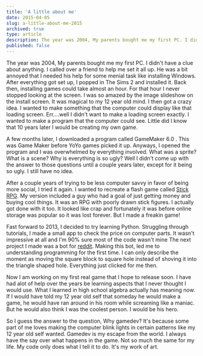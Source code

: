 ```yaml
---
title: 'A little about me'
date: 2015-04-05
slug: a-little-about-me-2015
archived: true
type: article
description: The year was 2004, My parents bought me my first PC. I didn't have a clue about anything.
published: false
---
```


The year was 2004, My parents bought me my first PC. I didn't have a clue about anything. I called over a friend to help me set it all up. He was a bit annoyed that I needed his help for some menial task like installing Windows. After everything got set up, I popped in The Sims 2 and installed it. Back then, installing games could take almost an hour. For that hour I never stopped looking at the screen. I was so amazed by the image slideshow on the install screen. It was magical to my 12 year old mind. I then got a crazy idea. I wanted to make something that the computer could display like that loading screen. Err....well I didn't want to make a loading screen exactly. I wanted to make a program that the computer could see. Little did I know that 10 years later I would be creating my own game.

A few months later, I downloaded a program called GameMaker 6.0 . This was Game Maker before YoYo games picked it up. Anyways, I opened the program and I was overwhelmed by everything involved. What was a sprite? What is a scene? Why is everything is so ugly? Well I didn't come up with the answer to those questions until a couple years later, except for it being so ugly. I still have no idea.

After a couple years of trying to be less computer savvy in favor of being more social, I tried it again. I wanted to recreate a flash game called [Stick RPG](http://www.xgenstudios.com/play/stickrpg). My version included a guy who had a goal of just getting money and buying cool things. It was an RPG with poorly drawn stick figures. I actually got done with it too. It looked like crap and fortunately it was before online storage was popular so it was lost forever. But I made a freakin game!

Fast forward to 2013, I decided to try learning Python. Struggling through tutorials, I made a small app to check the price on computer parts. It wasn't impressive at all and I'm 90% sure most of the code wasn't mine The next project I made was a bot for [reddit](https://github.com/BudaDude/a_random_gif-bot). Making this bot, led me to understanding programming for the first time. I can only describe the moment as moving the square block to square hole instead of shoving it into the triangle shaped hole. Everything just clicked for me then.

Now I am working on my first real game that I hope to release soon. I have had alot of help over the years be learning aspects that I never thought I would use. What I learned in high school algebra actually has meaning now. If I would have told my 12 year old self that someday he would make a game, he would have ran around in his room while screaming like a maniac. But he would also think I was the coolest person. I would be his hero.

So I guess the answer to the question, Why gamedev? It's because some part of me loves making the computer blink lights in certain patterns like my 12 year old self wanted. Gamedev is my escape from the world. I always have the say over what happens in the game. Not so much the same for my life. My code only does what I tell it to do. It's my work of art.
